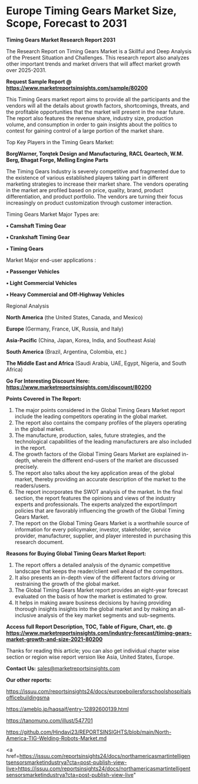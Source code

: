 # Europe Timing Gears Market Size, Scope, Forecast to 2031

<strong>Timing Gears Market Research Report 2031</strong>

The Research Report on Timing Gears Market is a Skillful and Deep Analysis of the Present Situation and Challenges. This research report also analyzes other important trends and market drivers that will affect market growth over 2025-2031.

<strong>Request Sample Report @ <a href=https://www.marketreportsinsights.com/sample/80200>https://www.marketreportsinsights.com/sample/80200</a></strong>

This Timing Gears market report aims to provide all the participants and the vendors will all the details about growth factors, shortcomings, threats, and the profitable opportunities that the market will present in the near future. The report also features the revenue share, industry size, production volume, and consumption in order to gain insights about the politics to contest for gaining control of a large portion of the market share.

Top Key Players in the Timing Gears Market:

<strong>BorgWarner, Torqtek Design and Manufacturing, RACL Geartech, W.M. Berg, Bhagat Forge, Melling Engine Parts</strong>

The Timing Gears Industry is severely competitive and fragmented due to the existence of various established players taking part in different marketing strategies to increase their market share. The vendors operating in the market are profiled based on price, quality, brand, product differentiation, and product portfolio. The vendors are turning their focus increasingly on product customization through customer interaction.

Timing Gears Market Major Types are:

<strong>• Camshaft Timing Gear

• Crankshaft Timing Gear

• Timing Gears</strong>

Market Major end-user applications :

<strong>• Passenger Vehicles

• Light Commercial Vehicles

• Heavy Commercial and Off-Highway Vehicles</strong>

Regional Analysis

</u><strong><b>North America</b></strong> (the United States, Canada, and Mexico)

<strong><b>Europe </b></strong>(Germany, France, UK, Russia, and Italy)

<strong><b>Asia-Pacific</b></strong> (China, Japan, Korea, India, and Southeast Asia)

<strong><b>South America</b></strong> (Brazil, Argentina, Colombia, etc.)

<strong><b>The Middle East and Africa</b></strong> (Saudi Arabia, UAE, Egypt, Nigeria, and South Africa)

<strong>Go For Interesting Discount Here: <a href=https://www.marketreportsinsights.com/discount/80200>https://www.marketreportsinsights.com/discount/80200</a></strong>

<strong>Points Covered in The Report:</strong>
<ol>
  <li>The major points considered in the Global Timing Gears Market report include the leading competitors operating in the global market.</li>
  <li>The report also contains the company profiles of the players operating in the global market.</li>
  <li>The manufacture, production, sales, future strategies, and the technological capabilities of the leading manufacturers are also included in the report.</li>
  <li>The growth factors of the Global Timing Gears Market are explained in-depth, wherein the different end-users of the market are discussed precisely.</li>
  <li>The report also talks about the key application areas of the global market, thereby providing an accurate description of the market to the readers/users.</li>
  <li>The report incorporates the SWOT analysis of the market. In the final section, the report features the opinions and views of the industry experts and professionals. The experts analyzed the export/import policies that are favorably influencing the growth of the Global Timing Gears Market.</li>
  <li>The report on the Global Timing Gears Market is a worthwhile source of information for every policymaker, investor, stakeholder, service provider, manufacturer, supplier, and player interested in purchasing this research document.</li>
</ol>
<strong>Reasons for Buying Global Timing Gears Market Report:</strong>

<ol>
  <li>The report offers a detailed analysis of the dynamic competitive landscape that keeps the reader/client well ahead of the competitors.</li>
  <li>It also presents an in-depth view of the different factors driving or restraining the growth of the global market.</li>
  <li>The Global Timing Gears Market report provides an eight-year forecast evaluated on the basis of how the market is estimated to grow.</li>
  <li>It helps in making aware business decisions by having providing thorough insights insights into the global market and by making an all-inclusive analysis of the key market segments and sub-segments.</li>
</ol>
<strong>Access full Report Description, TOC, Table of Figure, Chart, etc. @ <a href=https://www.marketreportsinsights.com/industry-forecast/timing-gears-market-growth-and-size-2021-80200>https://www.marketreportsinsights.com/industry-forecast/timing-gears-market-growth-and-size-2021-80200</a></strong>


Thanks for reading this article; you can also get individual chapter wise section or region wise report version like Asia, United States, Europe.

<strong>Contact Us:</strong>
sales@marketreportsinsights.com

<strong>Our other reports:</strong>

<a href=https://issuu.com/reportsinsights24/docs/europeboilersforschoolshospitialsofficebuildingsma>https://issuu.com/reportsinsights24/docs/europeboilersforschoolshospitialsofficebuildingsma</a>

<a href=https://ameblo.jp/haqsaif/entry-12892600139.html>https://ameblo.jp/haqsaif/entry-12892600139.html</a>

<a href=https://tanomuno.com/illust/547701>https://tanomuno.com/illust/547701</a>

<a href=https://github.com/Hindavi23/REPORTSINSIGHTS/blob/main/North-America-TIG-Welding-Robots-Market.md>https://github.com/Hindavi23/REPORTSINSIGHTS/blob/main/North-America-TIG-Welding-Robots-Market.md</a>

<a href=https://issuu.com/reportsinsights24/docs/northamericasmartintelligentsensorsmarketindustrya?cta=post-publish-view-live>https://issuu.com/reportsinsights24/docs/northamericasmartintelligentsensorsmarketindustrya?cta=post-publish-view-live</a>"
